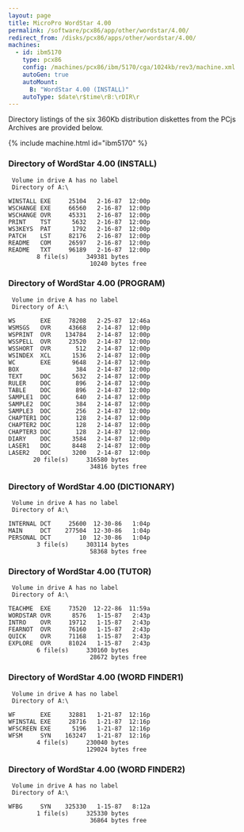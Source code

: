 ```yaml
---
layout: page
title: MicroPro WordStar 4.00
permalink: /software/pcx86/app/other/wordstar/4.00/
redirect_from: /disks/pcx86/apps/other/wordstar/4.00/
machines:
  - id: ibm5170
    type: pcx86
    config: /machines/pcx86/ibm/5170/cga/1024kb/rev3/machine.xml
    autoGen: true
    autoMount:
      B: "WordStar 4.00 (INSTALL)"
    autoType: $date\r$time\rB:\rDIR\r
---
```


Directory listings of the six 360Kb distribution diskettes from the PCjs Archives are provided below.

{% include machine.html id="ibm5170" %}

### Directory of WordStar 4.00 (INSTALL)

     Volume in drive A has no label
     Directory of A:\

    WINSTALL EXE     25104   2-16-87  12:00p
    WSCHANGE EXE     66560   2-16-87  12:00p
    WSCHANGE OVR     45331   2-16-87  12:00p
    PRINT    TST      5632   2-16-87  12:00p
    WS3KEYS  PAT      1792   2-16-87  12:00p
    PATCH    LST     82176   2-16-87  12:00p
    README   COM     26597   2-16-87  12:00p
    README   TXT     96189   2-16-87  12:00p
            8 file(s)     349381 bytes
                           10240 bytes free

### Directory of WordStar 4.00 (PROGRAM)

     Volume in drive A has no label
     Directory of A:\

    WS       EXE     78208   2-25-87  12:46a
    WSMSGS   OVR     43668   2-14-87  12:00p
    WSPRINT  OVR    134784   2-14-87  12:00p
    WSSPELL  OVR     23520   2-14-87  12:00p
    WSSHORT  OVR       512   2-14-87  12:00p
    WSINDEX  XCL      1536   2-14-87  12:00p
    WC       EXE      9648   2-14-87  12:00p
    BOX                384   2-14-87  12:00p
    TEXT     DOC      5632   2-14-87  12:00p
    RULER    DOC       896   2-14-87  12:00p
    TABLE    DOC       896   2-14-87  12:00p
    SAMPLE1  DOC       640   2-14-87  12:00p
    SAMPLE2  DOC       384   2-14-87  12:00p
    SAMPLE3  DOC       256   2-14-87  12:00p
    CHAPTER1 DOC       128   2-14-87  12:00p
    CHAPTER2 DOC       128   2-14-87  12:00p
    CHAPTER3 DOC       128   2-14-87  12:00p
    DIARY    DOC      3584   2-14-87  12:00p
    LASER1   DOC      8448   2-14-87  12:00p
    LASER2   DOC      3200   2-14-87  12:00p
           20 file(s)     316580 bytes
                           34816 bytes free

### Directory of WordStar 4.00 (DICTIONARY)

     Volume in drive A has no label
     Directory of A:\

    INTERNAL DCT     25600  12-30-86   1:04p
    MAIN     DCT    277504  12-30-86   1:04p
    PERSONAL DCT        10  12-30-86   1:04p
            3 file(s)     303114 bytes
                           58368 bytes free

### Directory of WordStar 4.00 (TUTOR)

     Volume in drive A has no label
     Directory of A:\

    TEACHME  EXE     73520  12-22-86  11:59a
    WORDSTAR OVR      8576   1-15-87   2:43p
    INTRO    OVR     19712   1-15-87   2:43p
    FEARNOT  OVR     76160   1-15-87   2:43p
    QUICK    OVR     71168   1-15-87   2:43p
    EXPLORE  OVR     81024   1-15-87   2:43p
            6 file(s)     330160 bytes
                           28672 bytes free

### Directory of WordStar 4.00 (WORD FINDER1)

     Volume in drive A has no label
     Directory of A:\

    WF       EXE     32881   1-21-87  12:16p
    WFINSTAL EXE     28716   1-21-87  12:16p
    WFSCREEN EXE      5196   1-21-87  12:16p
    WFSM     SYN    163247   1-21-87  12:16p
            4 file(s)     230040 bytes
                          129024 bytes free

### Directory of WordStar 4.00 (WORD FINDER2)

     Volume in drive A has no label
     Directory of A:\

    WFBG     SYN    325330   1-15-87   8:12a
            1 file(s)     325330 bytes
                           36864 bytes free
